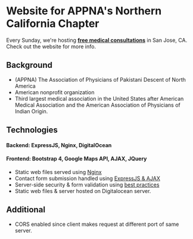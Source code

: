 # Website for APPNA's Northern California Chapter

Every Sunday, we're hosting [<b>free medical consultations</b>](https://appnaca.org/) in San Jose, CA. Check out the website for more info.
## Background
- (APPNA) The Association of Physicians of Pakistani Descent of North America
- American nonprofit organization 
- Third largest medical association in the United States after American Medical Association and the American Association of Physicians of Indian Origin.
## Technologies
#### Backend: ExpressJS, Nginx, DigitalOcean
#### Frontend: Bootstrap 4, Google Maps API, AJAX, JQuery
- Static web files served using [Nginx](https://jgefroh.medium.com/a-guide-to-using-nginx-for-static-websites-d96a9d034940)
- Contact form submission handled using [ExpressJS & AJAX](https://www.digitalocean.com/community/tutorials/submitting-ajax-forms-with-jquery)
- Server-side security & form validation using [best practices](https://expressjs.com/en/advanced/best-practice-security.html)
- Static web files & server hosted on Digitalocean server. 
## Additional
- CORS enabled since client makes request at different port of same server. 
